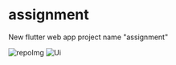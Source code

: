 # assignment

New flutter web app project name "assignment"


![repoImg](https://github.com/user-attachments/assets/e0e7ef54-2472-46d2-8bc8-28ec987d3903)
![Ui](https://github.com/user-attachments/assets/3fcb42d7-37e3-458c-b8af-ec8fa3991bd4)

